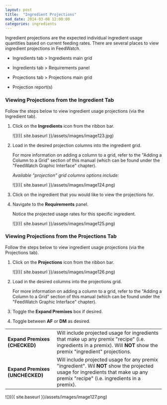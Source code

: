 ```yaml
---
layout: post
title:  "Ingredient Projections"
mod_date: 2014-03-08 12:00:00
categories: ingredients
---
```


Ingredient projections are the expected individual ingredient usage quantities based on current feeding rates. There are several places to view ingredient projections in FeedWatch.

* Ingredients tab \> Ingredients main grid

* Ingredients tab \> Requirements panel

* Projections tab \> Projections main grid

* Projection report(s)




### Viewing Projections from the Ingredient Tab

Follow the steps below to view ingredient usage projections (via the Ingredient tab).

1.  Click on the **Ingredients** icon from the ribbon bar.

    ![]({{ site.baseurl }}/assets/images/image123.jpg)

2.  Load in the desired projection columns into the ingredient grid.

    For more information on adding a column to a grid, refer to the "Adding a Column to a Grid" section of this manual (which can be found under the "FeedWatch Graphic Interface" chapter).

    *Available "projection" grid columns options include:*

    ![]({{ site.baseurl }}/assets/images/image124.png)

3.  Click on the ingredient that you would like to view the projections for.

4.  Navigate to the **Requirements** panel.

    Notice the projected usage rates for this specific ingredient.

    ![]({{ site.baseurl }}/assets/images/image125.png)


### Viewing Projections from the Projections Tab

Follow the steps below to view ingredient usage projections (via the
Projections tab).

1.  Click on the **Projections** icon from the ribbon bar.

    ![]({{ site.baseurl }}/assets/images/image126.png)

2.  Load in the desired columns into the projections grid.

    For more information on adding a column to a grid, refer to the "Adding a Column to a Grid" section of this manual (which can be found under the "FeedWatch Graphic Interface" chapter).

3.  Toggle the **Expand Premixes** box if desired.

4.  Toggle between **AF** or **DM** as desired.

  |   |   |
  |---|---|
  | **Expand Premixes (CHECKED)** | Will include projected usage for ingredients that make up any premix "recipe" (i.e. ingredients in a premix). Will **NOT** show the premix "ingredient" projections. |
  | **Expand Premixes (UNCHECKED)** | Will include projected usage for any premix "ingredient". Wil **NOT** show the projected usage for ingredients that make up any premix "recipe" (i.e. ingredients in a premix). |


  ![]({{ site.baseurl }}/assets/images/image127.png)

